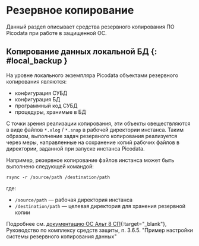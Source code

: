 # Резервное копирование

Данный раздел описывает средства резервного копирования ПО Picodata при
работе в защищенной ОС.


## Копирование данных локальной БД  {: #local_backup }

На уровне локального экземпляра Picodata объектами резервного копирования
являются:

- конфигурация СУБД
- конфигурация БД
- программный код СУБД
- процедуры, хранимые в БД <!-- TODO link sql routines doc -->

С точки зрения реализации копирования, эти объекты овеществляются в виде
файлов `*.xlog` / `*.snap` в рабочей директории инстанса. Таким образом,
выполнение задач резервного копирования реализуется через меры,
направленные на сохранение копий рабочих файлов в директории, заданной
при запуске инстанса Picodata.

Например, резервное копирование файлов инстанса может быть выполнено
следующей командой:

```shell
rsync -r /source/path /destination/path
```

где:

- `/source/path` — рабочая директория инстанса
- `/destination/path` — целевая директория для хранения резервной копии

Подробнее см. [документацию ОС Альт 8
СП](https://www.basealt.ru/altsp/docs){:target="_blank"}, Руководство по
комплексу средств защиты, п. 3.6.5. "Пример настройки системы резервного
копирования данных"
